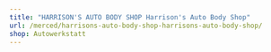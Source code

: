 ```yaml
---
title: "HARRISON'S AUTO BODY SHOP Harrison's Auto Body Shop"
url: /merced/harrisons-auto-body-shop-harrisons-auto-body-shop/
shop: Autowerkstatt
---
```

